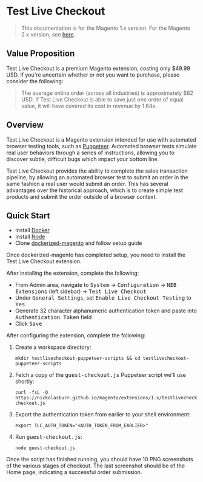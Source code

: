 # Test Live Checkout

> This documentation is for the Magento 1.x version. For the Magento 2.x version, see [here](https://nickolasburr.github.io/magento/extensions/2.x/testlivecheckout/latest).

## Value Proposition

Test Live Checkout is a premium Magento extension, costing only $49.99 USD. If you're uncertain whether or not you want to purchase, please consider the following:

> The average online order (across all industries) is approximately $82 USD. If Test Live Checkout is able to save just _one_ order of equal value,
> it will have covered its cost in revenue by 1.64x.

## Overview

Test Live Checkout is a Magento extension intended for use with automated browser testing tools, such as [Puppeteer](https://github.com/GoogleChrome/puppeteer).
Automated browser tests simulate real user behaviors through a series of instructions, allowing you to discover subtle, difficult bugs which impact your bottom line.

Test Live Checkout provides the ability to complete the sales transaction pipeline, by allowing an automated browser test to submit an order in the same fashion a real user
would submit an order. This has several advantages over the historical approach, which is to create simple test products and submit the order outside of a browser context.

## Quick Start

+ Install [Docker](https://www.docker.com)
+ Install [Node](https://nodejs.org)
+ Clone [dockerized-magento](https://github.com/andreaskoch/dockerized-magento) and follow setup guide

Once dockerized-magento has completed setup, you need to install the Test Live Checkout extension.

After installing the extension, complete the following:

+ From Admin area, navigate to <tt>System</tt> -> <tt>Configuration</tt> -> <tt>NEB Extensions</tt> (left sidebar) -> <tt>Test Live Checkout</tt>
+ Under <tt>General Settings</tt>, set <tt>Enable Live Checkout Testing</tt> to <tt>Yes</tt>
+ Generate 32 character alphanumeric authentication token and paste into <tt>Authentication Token</tt> field
+ Click <tt>Save</tt>

After configuring the extension, complete the following:

1. Create a workspace directory:

    ```
    mkdir testlivecheckout-puppeteer-scripts && cd testlivecheckout-puppeteer-scripts
    ```

2. Fetch a copy of the <tt>guest-checkout.js</tt> Puppeteer script we'll use shortly:

    ```
    curl -fsL -O https://nickolasburr.github.io/magento/extensions/1.x/testlivecheckout/puppeteer/guest-checkout.js
    ```

3. Export the authentication token from earlier to your shell environment:

    ```
    export TLC_AUTH_TOKEN="<AUTH_TOKEN_FROM_EARLIER>"
    ```

4. Run <tt>guest-checkout.js</tt>:

    ```
    node guest-checkout.js
    ```

Once the script has finished running, you should have 10 PNG screenshots of the various stages of checkout. The last screenshot should be of the Home page, indicating a successful order submission.
